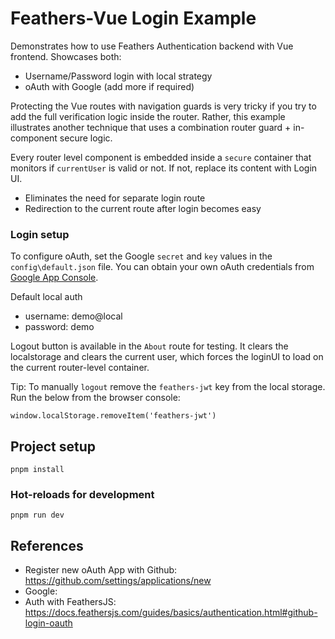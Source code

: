 # Feathers-Vue Login Example
Demonstrates how to use Feathers Authentication backend with Vue frontend. Showcases both:
- Username/Password login with local strategy
- oAuth with Google (add more if required)

Protecting the Vue routes with navigation guards is very tricky if you try to add the full verification logic inside the router. Rather, this example illustrates another technique that uses a combination router guard + in-component secure logic.

Every router level component is embedded inside a `secure` container that monitors if `currentUser` is valid or not. If not, replace its content with Login UI.
- Eliminates the need for separate login route
- Redirection to the current route after login becomes easy


### Login setup
To configure oAuth, set the Google `secret` and `key` values in the `config\default.json` file. You can obtain your own oAuth credentials from [Google App Console]( https://console.developers.google.com/apis/credentials?pli=1).

Default local auth
 - username: demo@local
 - password: demo

Logout button is available in the `About` route for testing. It clears the localstorage and clears the current user, which forces the loginUI to load on the current router-level container.

Tip: To manually `logout` remove the `feathers-jwt` key from the local storage. Run the below from the browser console:
````
window.localStorage.removeItem('feathers-jwt')
````


## Project setup
```
pnpm install
```

### Hot-reloads for development
```
pnpm run dev
```

## References

- Register new oAuth App with Github: https://github.com/settings/applications/new
- Google:
- Auth with FeathersJS: https://docs.feathersjs.com/guides/basics/authentication.html#github-login-oauth

